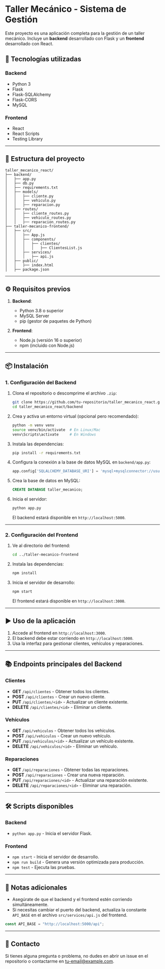 # Taller Mecánico - Sistema de Gestión

Este proyecto es una aplicación completa para la gestión de un taller mecánico. Incluye un **backend** desarrollado con Flask y un **frontend** desarrollado con React.

## 🚀 Tecnologías utilizadas

### Backend
- Python 3
- Flask
- Flask-SQLAlchemy
- Flask-CORS
- MySQL

### Frontend
- React
- React Scripts
- Testing Library

---

## 📂 Estructura del proyecto

```
taller_mecanico_react/
├── backend/
│   ├── app.py
│   ├── db.py
│   ├── requirements.txt
│   ├── models/
│   │   ├── cliente.py
│   │   ├── vehiculo.py
│   │   ├── reparacion.py
│   ├── routes/
│   │   ├── cliente_routes.py
│   │   ├── vehiculo_routes.py
│   │   ├── reparacion_routes.py
├── taller-mecanico-frontend/
│   ├── src/
│   │   ├── App.js
│   │   ├── components/
│   │   │   ├── clientes/
│   │   │   │   ├── ClientesList.js
│   │   ├── services/
│   │   │   ├── api.js
│   ├── public/
│   │   ├── index.html
│   ├── package.json
```

---

## ⚙️ Requisitos previos

1. **Backend**:
   - Python 3.8 o superior
   - MySQL Server
   - pip (gestor de paquetes de Python)

2. **Frontend**:
   - Node.js (versión 16 o superior)
   - npm (incluido con Node.js)

---

## 📦 Instalación

### 1. Configuración del Backend

1. Clona el repositorio o descomprime el archivo `.zip`:
   ```bash
   git clone https://github.com/tu-repositorio/taller_mecanico_react.git
   cd taller_mecanico_react/backend
   ```

2. Crea y activa un entorno virtual (opcional pero recomendado):
   ```bash
   python -m venv venv
   source venv/bin/activate  # En Linux/Mac
   venv\Scripts\activate     # En Windows
   ```

3. Instala las dependencias:
   ```bash
   pip install -r requirements.txt
   ```

4. Configura la conexión a la base de datos MySQL en `backend/app.py`:
   ```python
   app.config['SQLALCHEMY_DATABASE_URI'] = 'mysql+mysqlconnector://usuario:contraseña@localhost/taller_mecanico'
   ```

5. Crea la base de datos en MySQL:
   ```sql
   CREATE DATABASE taller_mecanico;
   ```

6. Inicia el servidor:
   ```bash
   python app.py
   ```

   El backend estará disponible en `http://localhost:5000`.

---

### 2. Configuración del Frontend

1. Ve al directorio del frontend:
   ```bash
   cd ../taller-mecanico-frontend
   ```

2. Instala las dependencias:
   ```bash
   npm install
   ```

3. Inicia el servidor de desarrollo:
   ```bash
   npm start
   ```

   El frontend estará disponible en `http://localhost:3000`.

---

## ▶️ Uso de la aplicación

1. Accede al frontend en `http://localhost:3000`.
2. El backend debe estar corriendo en `http://localhost:5000`.
3. Usa la interfaz para gestionar clientes, vehículos y reparaciones.

---

## 📚 Endpoints principales del Backend

### Clientes
- **GET** `/api/clientes` - Obtener todos los clientes.
- **POST** `/api/clientes` - Crear un nuevo cliente.
- **PUT** `/api/clientes/<id>` - Actualizar un cliente existente.
- **DELETE** `/api/clientes/<id>` - Eliminar un cliente.

### Vehículos
- **GET** `/api/vehiculos` - Obtener todos los vehículos.
- **POST** `/api/vehiculos` - Crear un nuevo vehículo.
- **PUT** `/api/vehiculos/<id>` - Actualizar un vehículo existente.
- **DELETE** `/api/vehiculos/<id>` - Eliminar un vehículo.

### Reparaciones
- **GET** `/api/reparaciones` - Obtener todas las reparaciones.
- **POST** `/api/reparaciones` - Crear una nueva reparación.
- **PUT** `/api/reparaciones/<id>` - Actualizar una reparación existente.
- **DELETE** `/api/reparaciones/<id>` - Eliminar una reparación.

---

## 🛠️ Scripts disponibles

### Backend
- `python app.py` - Inicia el servidor Flask.

### Frontend
- `npm start` - Inicia el servidor de desarrollo.
- `npm run build` - Genera una versión optimizada para producción.
- `npm test` - Ejecuta las pruebas.

---

## 📝 Notas adicionales

- Asegúrate de que el backend y el frontend estén corriendo simultáneamente.
- Si necesitas cambiar el puerto del backend, actualiza la constante `API_BASE` en el archivo `src/services/api.js` del frontend.

```js
const API_BASE = "http://localhost:5000/api";
```

---

## 📧 Contacto

Si tienes alguna pregunta o problema, no dudes en abrir un issue en el repositorio o contactarme en [tu-email@example.com](mailto:tu-email@example.com).